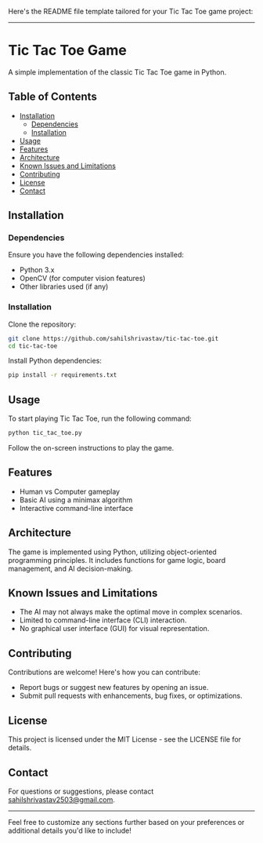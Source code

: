 Here's the README file template tailored for your Tic Tac Toe game project:

---

# Tic Tac Toe Game

A simple implementation of the classic Tic Tac Toe game in Python.

## Table of Contents

- [Installation](#installation)
  - [Dependencies](#dependencies)
  - [Installation](#installation-1)
- [Usage](#usage)
- [Features](#features)
- [Architecture](#architecture)
- [Known Issues and Limitations](#known-issues-and-limitations)
- [Contributing](#contributing)
- [License](#license)
- [Contact](#contact)

## Installation

### Dependencies

Ensure you have the following dependencies installed:

- Python 3.x
- OpenCV (for computer vision features)
- Other libraries used (if any)

### Installation

Clone the repository:

```bash
git clone https://github.com/sahilshrivastav/tic-tac-toe.git
cd tic-tac-toe
```

Install Python dependencies:

```bash
pip install -r requirements.txt
```

## Usage

To start playing Tic Tac Toe, run the following command:

```bash
python tic_tac_toe.py
```

Follow the on-screen instructions to play the game.

## Features

- Human vs Computer gameplay
- Basic AI using a minimax algorithm
- Interactive command-line interface

## Architecture

The game is implemented using Python, utilizing object-oriented programming principles. It includes functions for game logic, board management, and AI decision-making.

## Known Issues and Limitations

- The AI may not always make the optimal move in complex scenarios.
- Limited to command-line interface (CLI) interaction.
- No graphical user interface (GUI) for visual representation.

## Contributing

Contributions are welcome! Here's how you can contribute:

- Report bugs or suggest new features by opening an issue.
- Submit pull requests with enhancements, bug fixes, or optimizations.

## License

This project is licensed under the MIT License - see the LICENSE file for details.

## Contact

For questions or suggestions, please contact sahilshrivastav2503@gmail.com.

---

Feel free to customize any sections further based on your preferences or additional details you'd like to include!
